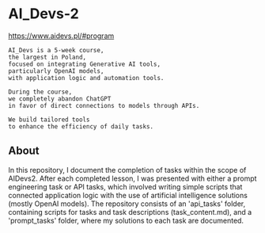 # AI_Devs-2
https://www.aidevs.pl/#program

```
AI_Devs is a 5-week course,  
the largest in Poland,  
focused on integrating Generative AI tools,  
particularly OpenAI models,  
with application logic and automation tools.  

During the course,  
we completely abandon ChatGPT  
in favor of direct connections to models through APIs.  

We build tailored tools  
to enhance the efficiency of daily tasks.
```

## About
In this repository, I document the completion of tasks within the scope of AIDevs2. After each completed lesson, I was presented with either a prompt engineering task or API tasks, which involved writing simple scripts that connected application logic with the use of artificial intelligence solutions (mostly OpenAI models). The repository consists of an 'api_tasks' folder, containing scripts for tasks and task descriptions (task_content.md), and a 'prompt_tasks' folder, where my solutions to each task are documented.
